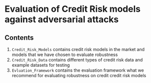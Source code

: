 # Evaluation of Credit Risk models against adversarial attacks
## Contents
1. `Credit_Risk_Models` contains credit risk models in the market and models that we have chosen to evaluate robustness 
2. `Credit_Risk_Data` contains different types of credit risk data and example datasets for testing
3. `Evluation_Framework` contains the evaluation framework what we recommend for evaluating robustness on credit credit risk models
